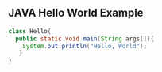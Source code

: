 ## JAVA Hello World Example
```java
class Hello{
  public static void main(String args[]){
    System.out.println("Hello, World");
   }
}
```
